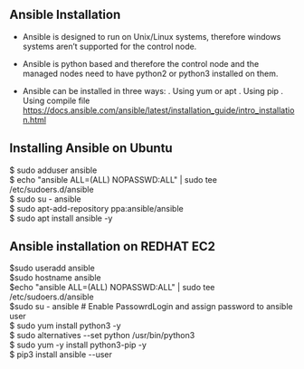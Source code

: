 ## **Ansible Installation**

- Ansible is designed to run on Unix/Linux systems, therefore windows systems aren’t
supported for the control node.
- Ansible is python based and therefore the control node and the managed nodes need to
have python2 or python3 installed on them.

- Ansible can be installed in three ways:
  . Using yum or apt
  . Using pip
  . Using compile file
https://docs.ansible.com/ansible/latest/installation_guide/intro_installation.html

## **Installing Ansible on Ubuntu**

$ sudo adduser ansible \
$ echo "ansible ALL=(ALL) NOPASSWD:ALL" | sudo tee /etc/sudoers.d/ansible \
$ sudo su - ansible \
$ sudo apt-add-repository ppa:ansible/ansible \
$ sudo apt install ansible -y

## **Ansible installation on REDHAT EC2**

$sudo useradd ansible \
$sudo hostname ansible \
$echo "ansible ALL=(ALL) NOPASSWD:ALL" | sudo tee /etc/sudoers.d/ansible \
$sudo su - ansible # Enable PassowrdLogin and assign password to ansible user \
$ sudo yum install python3 -y \
$ sudo alternatives --set python /usr/bin/python3 \
$ sudo yum -y install python3-pip -y \
$ pip3 install ansible --user
